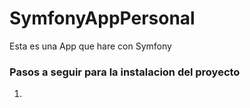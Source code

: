# SymfonyAppPersonal
Esta es una App que hare con Symfony

### Pasos a seguir para la instalacion del proyecto

1. 
